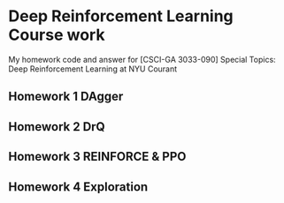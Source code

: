# Deep Reinforcement Learning Course work
My homework code and answer for [CSCI-GA 3033-090] Special Topics: Deep Reinforcement Learning at NYU Courant

## Homework 1 DAgger    

## Homework 2 DrQ    

## Homework 3 REINFORCE & PPO    

## Homework 4 Exploration    
